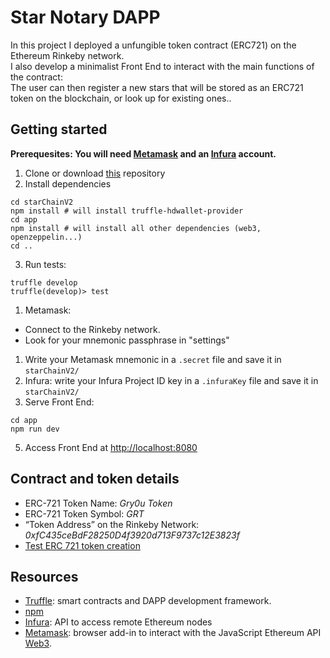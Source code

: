# Star Notary DAPP
In this project I deployed a unfungible token contract (ERC721) on the Ethereum Rinkeby network.  
I also develop a minimalist Front End to interact with the main functions of the contract:  
The user can then register a new stars that will be stored as an ERC721 token on the blockchain, or look up for existing ones..
## Getting started
**Prerequesites: You will need [Metamask](https://metamask.io/) and an [Infura](https://infura.io/) account.**
1. Clone or download [this](https://github.com/Gry0u/starChainV2) repository
2. Install dependencies  
```
cd starChainV2
npm install # will install truffle-hdwallet-provider
cd app
npm install # will install all other dependencies (web3, openzeppelin...)
cd ..
```
3. Run tests:
```
truffle develop
truffle(develop)> test
```
1. Metamask:
  - Connect to the Rinkeby network.
  - Look for your mnemonic passphrase in "settings"
  1. Write your Metamask mnemonic in a `.secret` file and save it in `starChainV2/`
3. Infura: write your Infura Project ID key in a `.infuraKey` file and save it in `starChainV2/`
4. Serve Front End:
```
cd app
npm run dev
```
5. Access Front End at [http://localhost:8080](http://localhost:8080)  

## Contract and token details
- ERC-721 Token Name: *Gry0u Token*  
- ERC-721 Token Symbol: *GRT*  
- “Token Address” on the Rinkeby Network: *0xfC435ceBdF28250D4f3920d713F9737c12E3823f*  
- [Test ERC 721 token creation](https://rinkeby.etherscan.io/token/0xfc435cebdf28250d4f3920d713f9737c12e3823f?a=0x45517697e4fc823be60a066ecca8139ce9c4659e)  

## Resources
- [Truffle](https://www.truffleframework.com/): smart contracts and DAPP development framework.
- [npm](https://www.npmjs.com/get-npm)
- [Infura](https://infura.io/): API to access remote Ethereum nodes
- [Metamask](https://metamask.io/): browser add-in to interact with the JavaScript Ethereum API [Web3](https://github.com/ethereum/web3.js/).
